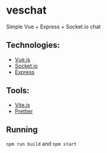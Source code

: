 # veschat

Simple Vue + Express + Socket.io chat

## Technologies:

- [Vue.js](https://vuejs.org/)
- [Socket.io](https://socket.io/)
- [Express](https://expressjs.com/)

## Tools:

- [Vite.js](https://vitejs.dev/)
- [Prettier](https://prettier.io/)

## Running
`npm run build` and `npm start`
